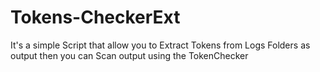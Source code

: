 # Tokens-CheckerExt
It's a simple Script that allow you to Extract Tokens from Logs Folders as output then you can Scan output using the TokenChecker
